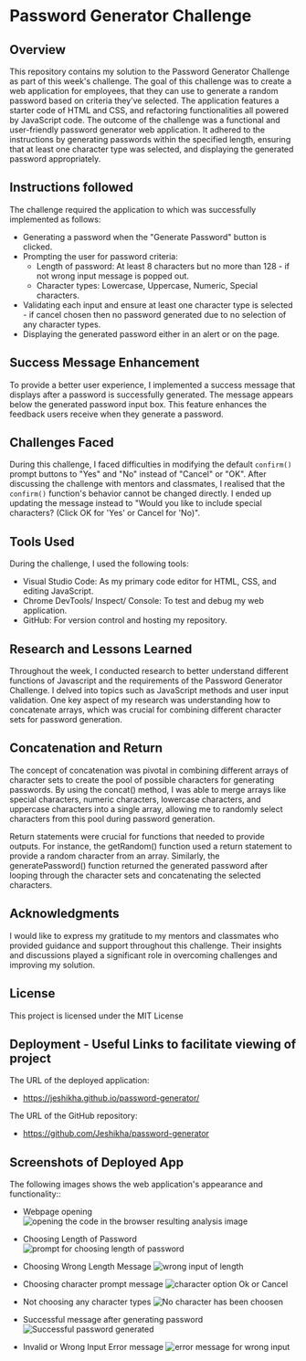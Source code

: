 # Password Generator Challenge

## Overview

This repository contains my solution to the Password Generator Challenge as part of this week's challenge. The goal of this challenge was to create a web application for employees, that they can use to generate a random password based on criteria they’ve selected. The application features a starter code of HTML and CSS, and refactoring functionalities all powered by JavaScript code. The outcome of the challenge was a functional and user-friendly password generator web application. It adhered to the instructions by generating passwords within the specified length, ensuring that at least one character type was selected, and displaying the generated password appropriately.

## Instructions followed

The challenge required the application to which was successfully implemented as follows:

* Generating a password when the "Generate Password" button is clicked.
* Prompting the user for password criteria:
  - Length of password: At least 8 characters but no more than 128 - if not wrong input message is popped out.
  - Character types: Lowercase, Uppercase, Numeric, Special characters.
* Validating each input and ensure at least one character type is selected - if cancel chosen then no password generated due to no selection of any character types.
* Displaying the generated password either in an alert or on the page.

## Success Message Enhancement

To provide a better user experience, I implemented a success message that displays after a password is successfully generated. The message appears below the generated password input box. This feature enhances the feedback users receive when they generate a password.

## Challenges Faced

During this challenge, I faced difficulties in modifying the default `confirm()` prompt buttons to "Yes" and "No" instead of "Cancel" or "OK". After discussing the challenge with mentors and classmates, I realised that the `confirm()` function's behavior cannot be changed directly. I ended up updating the message instead to "Would you like to include special characters? (Click OK for 'Yes' or Cancel for 'No)".

## Tools Used

During the challenge, I used the following tools:

- Visual Studio Code: As my primary code editor for HTML, CSS, and editing JavaScript.
- Chrome DevTools/ Inspect/ Console: To test and debug my web application.
- GitHub: For version control and hosting my repository.

## Research and Lessons Learned
Throughout the week, I conducted research to better understand different functions of Javascript and the requirements of the Password Generator Challenge. I delved into topics such as JavaScript methods and user input validation. One key aspect of my research was understanding how to concatenate arrays, which was crucial for combining different character sets for password generation.

## Concatenation and Return
The concept of concatenation was pivotal in combining different arrays of character sets to create the pool of possible characters for generating passwords. By using the concat() method, I was able to merge arrays like special characters, numeric characters, lowercase characters, and uppercase characters into a single array, allowing me to randomly select characters from this pool during password generation.

Return statements were crucial for functions that needed to provide outputs. For instance, the getRandom() function used a return statement to provide a random character from an array. Similarly, the generatePassword() function returned the generated password after looping through the character sets and concatenating the selected characters.

## Acknowledgments

I would like to express my gratitude to my mentors and classmates who provided guidance and support throughout this challenge. Their insights and discussions played a significant role in overcoming challenges and improving my solution.

## License

This project is licensed under the MIT License

## Deployment - Useful Links to facilitate viewing of project
The URL of the deployed application:
* https://jeshikha.github.io/password-generator/    

The URL of the GitHub repository:
* https://github.com/Jeshikha/password-generator 


## Screenshots of Deployed App
The following images shows the web application's appearance and functionality::
* Webpage opening
![opening the code in the browser resulting analysis image](images/webpage.png)

* Choosing Length of Password
![prompt for choosing length of password](images/length.png)

* Choosing Wrong Length Message
![wrong input of length](images/wronglength.png)

* Choosing character prompt message
![character option Ok or Cancel](images/chara.png)

* Not choosing any character types
![No character has been choosen](images/nochar.png)

* Successful message after generating password
![Successful password generated](images/successful.png)

* Invalid or Wrong Input Error message 
![error message for wrong input](images/invalid.png)


